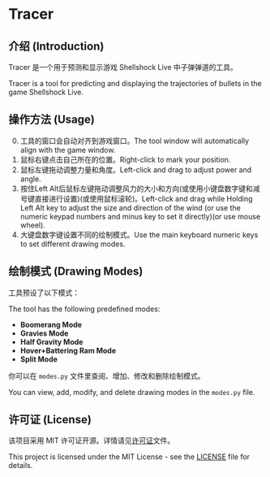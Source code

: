 # Tracer

## 介绍 (Introduction)

Tracer 是一个用于预测和显示游戏 Shellshock Live 中子弹弹道的工具。

Tracer is a tool for predicting and displaying the trajectories of bullets in the game Shellshock Live.

## 操作方法 (Usage)

0. 工具的窗口会自动对齐到游戏窗口。The tool window will automatically align with the game window.
1. 鼠标右键点击自己所在的位置。Right-click to mark your position.
2. 鼠标左键拖动调整力量和角度。Left-click and drag to adjust power and angle.
3. 按住Left Alt后鼠标左键拖动调整风力的大小和方向(或使用小键盘数字键和减号键直接进行设置)(或使用鼠标滚轮)。Left-click and drag while Holding Left Alt key to adjust the size and direction of the wind (or use the numeric keypad numbers and minus key to set it directly)(or use mouse wheel).
4. 大键盘数字键设置不同的绘制模式。Use the main keyboard numeric keys to set different drawing modes.

## 绘制模式 (Drawing Modes)

工具预设了以下模式：

The tool has the following predefined modes:

-   **Boomerang Mode**
-   **Gravies Mode**
-   **Half Gravity Mode**
-   **Hover+Battering Ram Mode**
-   **Split Mode**

你可以在 `modes.py` 文件里查阅、增加、修改和删除绘制模式。

You can view, add, modify, and delete drawing modes in the `modes.py` file.

## 许可证 (License)

该项目采用 MIT 许可证开源。详情请见[许可证](LICENSE)文件。

This project is licensed under the MIT License - see the [LICENSE](LICENSE) file for details.
